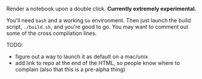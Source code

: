 Render a notebook upon a double click. **Currently extremely experimental.**

You'll need `bash` and a working `Go` environment. Then just launch the build script, `./build.sh`, and you're good to go. You may want to comment out some of the cross compilation lines.

TODO:
- figure out a way to launch it as default on a mac/unix
- add link to repo at the end of the HTML, so people know where to complain (also that this is a pre-alpha thing)
